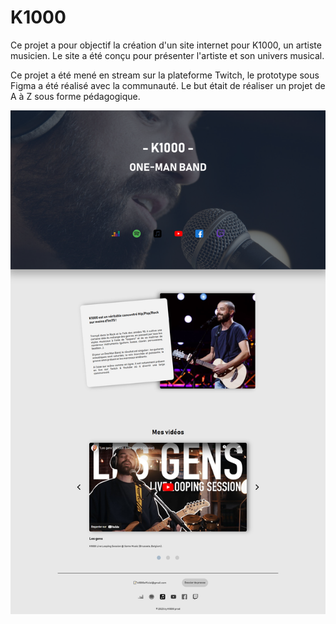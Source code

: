 # K1000

Ce projet a pour objectif la création d'un site internet pour K1000, un artiste musicien. Le site a été conçu pour présenter l'artiste et son univers musical.

Ce projet a été mené en stream sur la plateforme Twitch, le prototype sous Figma a été réalisé avec la communauté. Le but était de réaliser un projet de A à Z sous forme pédagogique.

![ScreenShot](screenshot.png)
